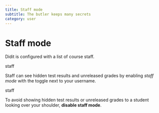 ```yaml
---
title: Staff mode
subtitle: The butler keeps many secrets
category: user
---
```


# Staff mode

Didit is configured with a list of course staff.

<div class="thumbnail pull-right">
<a class="btn btn-xs btn-warning">staff</a>
</div>

Staff can see hidden test results and unreleased grades by enabling *staff mode* with the toggle next to your username.

<div class="thumbnail pull-right">
<a class="btn btn-xs btn-default">staff</a>
</div>

To avoid showing hidden test results or unreleased grades to a student looking over your shoulder, **disable staff mode**.
